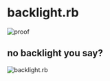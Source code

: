 # backlight.rb

![proof](http://alureon.net/img/xbacklight.png)

## no backlight you say?

![backlight.rb](http://alureon.net/img/backlight.rb.png)

